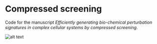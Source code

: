 # Compressed screening

Code for the manuscript *Efficiently generating bio-chemical perturbation signatures in complex cellular systems by compressed screening*.

![alt text](https://github.com/[ShalekLaab]/[compressed_screening]/compressed_screening.pdf?raw=true)
